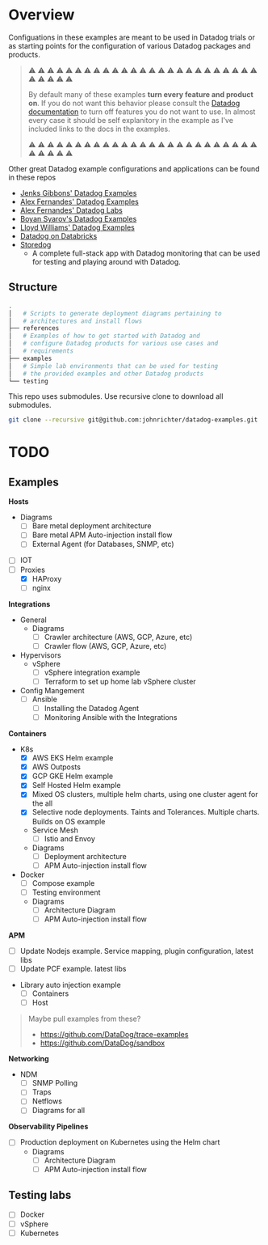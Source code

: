 # Overview

Configuations in these examples are meant to be used in Datadog trials or as starting points for the configuration of various Datadog packages and products.

> ⚠️ ⚠️ ⚠️ ⚠️ ⚠️ ⚠️ ⚠️ ⚠️ ⚠️ ⚠️ ⚠️ ⚠️ ⚠️ ⚠️ ⚠️ ⚠️ ⚠️ ⚠️ ⚠️ ⚠️ ⚠️ ⚠️ ⚠️ ⚠️ ⚠️ ⚠️ ⚠️ ⚠️ ⚠️ ⚠️
>
> By default many of these examples **turn every feature and product on**. If you do not want this behavior please consult the [Datadog documentation](https://docs.datadoghq.com) to turn off features you do not want to use. In almost every case it should be self explanitory in the example as I've included links to the docs in the examples.
>
> ⚠️ ⚠️ ⚠️ ⚠️ ⚠️ ⚠️ ⚠️ ⚠️ ⚠️ ⚠️ ⚠️ ⚠️ ⚠️ ⚠️ ⚠️ ⚠️ ⚠️ ⚠️ ⚠️ ⚠️ ⚠️ ⚠️ ⚠️ ⚠️ ⚠️ ⚠️ ⚠️ ⚠️ ⚠️ ⚠️

Other great Datadog example configurations and applications can be found in these repos

- [Jenks Gibbons' Datadog Examples](https://github.com/jgibbons-cp/datadog)
- [Alex Fernandes' Datadog Examples](https://github.com/yafernandes/datadog)
- [Alex Fernandes' Datadog Labs](https://github.com/yafernandes/datadog-experience)
- [Boyan Syarov's Datadog Examples](https://github.com/ncracker?tab=repositories&q=dd)
- [Lloyd Williams' Datadog Examples](https://github.com/lloydwilliams/datadog)
- [Datadog on Databricks](https://github.com/levihernandez/datadog-databricks)
- [Storedog](https://github.com/DataDog/storedog)
  - A complete full-stack app with Datadog monitoring that can be used for testing and playing around with Datadog.

## Structure

```bash
.
│   # Scripts to generate deployment diagrams pertaining to
│   # architectures and install flows
├── references
│   # Examples of how to get started with Datadog and
│   # configure Datadog products for various use cases and
│   # requirements
├── examples
│   # Simple lab environments that can be used for testing
│   # the provided examples and other Datadog products
└── testing
```

This repo uses submodules. Use recursive clone to download all submodules.

```bash
git clone --recursive git@github.com:johnrichter/datadog-examples.git
```

# TODO

## Examples

**Hosts**

- Diagrams
  - [ ] Bare metal deployment architecture
  - [ ] Bare metal APM Auto-injection install flow
  - [ ] External Agent (for Databases, SNMP, etc)
- [ ] IOT
- [ ] Proxies
  - [x] HAProxy
  - [ ] nginx

**Integrations**

- General
  - Diagrams
    - [ ] Crawler architecture (AWS, GCP, Azure, etc)
    - [ ] Crawler flow (AWS, GCP, Azure, etc)
- Hypervisors
  - vSphere
    - [ ] vSphere integration example
    - [ ] Terraform to set up home lab vSphere cluster
- Config Mangement
  - [ ] Ansible
    - [ ] Installing the Datadog Agent
    - [ ] Monitoring Ansible with the Integrations

**Containers**

- K8s
  - [x] AWS EKS Helm example
  - [x] AWS Outposts
  - [x] GCP GKE Helm example
  - [x] Self Hosted Helm example
  - [x] Mixed OS clusters, multiple helm charts, using one cluster agent for the all
  - [x] Selective node deployments. Taints and Tolerances. Multiple charts. Builds on OS example
  - Service Mesh
    - [ ] Istio and Envoy
  - Diagrams
    - [ ] Deployment architecture
    - [ ] APM Auto-injection install flow
- Docker
  - [ ] Compose example
  - [ ] Testing environment
  - Diagrams
    - [ ] Architecture Diagram
    - [ ] APM Auto-injection install flow

**APM**

- [ ] Update Nodejs example. Service mapping, plugin configuration, latest libs
- [ ] Update PCF example. latest libs
- Library auto injection example
  - [ ] Containers
  - [ ] Host

> Maybe pull examples from these?
>
> - https://github.com/DataDog/trace-examples
> - https://github.com/DataDog/sandbox

**Networking**

- NDM
  - [ ] SNMP Polling
  - [ ] Traps
  - [ ] Netflows
  - [ ] Diagrams for all

**Observability Pipelines**

- [ ] Production deployment on Kubernetes using the Helm chart
  - Diagrams
    - [ ] Architecture Diagram
    - [ ] APM Auto-injection install flow

## Testing labs

- [ ] Docker
- [ ] vSphere
- [ ] Kubernetes
